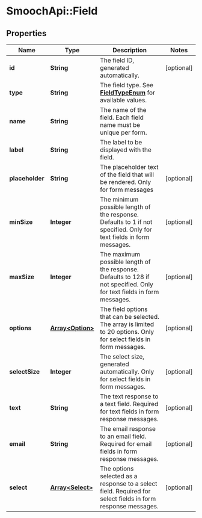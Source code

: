 # SmoochApi::Field

## Properties
Name | Type | Description | Notes
------------ | ------------- | ------------- | -------------
**id** | **String** | The field ID, generated automatically. | [optional] 
**type** | **String** | The field type. See [**FieldTypeEnum**](Enums.md#FieldTypeEnum) for available values. | 
**name** | **String** | The name of the field. Each field name must be unique per form. | 
**label** | **String** | The label to be displayed with the field. | 
**placeholder** | **String** | The placeholder text of the field that will be rendered. Only for form messages  | [optional] 
**minSize** | **Integer** | The minimum possible length of the response. Defaults to 1 if not specified. Only for text fields in form messages.  | [optional] 
**maxSize** | **Integer** | The maximum possible length of the response. Defaults to 128 if not specified. Only for text fields in form messages.  | [optional] 
**options** | [**Array&lt;Option&gt;**](Option.md) | The field options that can be selected. The array is limited to 20 options. Only for select fields in form messages.  | [optional] 
**selectSize** | **Integer** | The select size, generated automatically. Only for select fields in form messages.  | [optional] 
**text** | **String** | The text response to a text field. Required for text fields in form response messages.  | [optional] 
**email** | **String** | The email response to an email field. Required for email fields in form response messages.  | [optional] 
**select** | [**Array&lt;Select&gt;**](Select.md) | The options selected as a response to a select field. Required for select fields in form response messages.  | [optional] 


